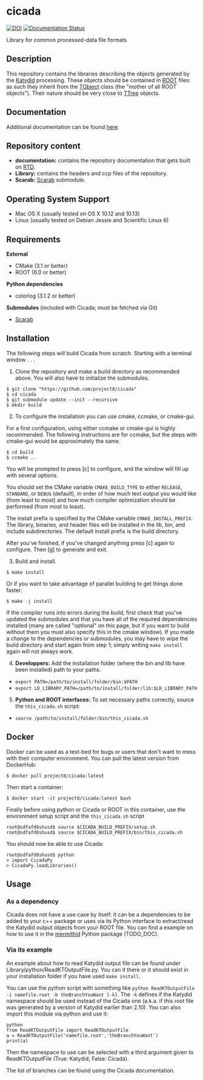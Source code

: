 # cicada

[![DOI](https://zenodo.org/badge/112377508.svg)](https://zenodo.org/badge/latestdoi/112377508)
[![Documentation Status](https://readthedocs.org/projects/p8-cicada/badge/?version=stable)](https://p8-cicada.readthedocs.io/en/stable/?badge=stable)

Library for common processed-data file formats

## Description

This repository contains the libraries describing the objects generated by the [Katydid](https://github/project8/katydid) processing.
These objects should be contained in [ROOT](https://root.cern.ch/root-files) files: as such they inherit from the [TObject](https://root.cern.ch/doc/master/classTObject.html) class (the "mother of all ROOT objects").
Their nature should be very close to [TTree](https://root.cern.ch/root-trees) objects. 

## Documentation

Additional documentation can be found [here](https://www.project8.org/cicada).

## Repository content

 - **documentation:** contains the repository documentation that gets built on [RTD](https://www.project8.org/cicada).
 - **Library:** contains the headers and ccp files of the repository.
 - **Scarab:** [Scarab](https://github/project8/scarab) submodule.

## Operating System Support

* Mac OS X (usually tested on OS X 10.12 and 10.13)
* Linux (usually tested on Debian Jessie and Scientific Linux 6)

## Requirements

**External**
- CMake (3.1 or better)
- ROOT (6.0 or better)

**Python dependencies**
- colorlog (3.1.2 or better)

**Submodules** (included with Cicada; must be fetched via Git)

- [Scarab](https://github.com/project8/scarab)

## Installation

The following steps will build Cicada from scratch.  Starting with a terminal window . . .

1. Clone the repository and make a build directory as recommended above. You will also have to initialize the submodules.
  ```
  $ git clone "https://github.com/project8/cicada"
  $ cd cicada
  $ git submodule update --init --recursive
  $ mkdir build
  ```

2. To configure the installation you can use cmake, ccmake, or cmake-gui.

  For a first configuration, using either ccmake or cmake-gui is highly recommended.  The following instructions are for ccmake, but the steps with cmake-gui would be approximately the same.
  ```
  $ cd build
  $ ccmake ..
  ```

  You will be prompted to press [c] to configure, and the window will fill up with several options. 

  You should set the CMake variable `CMAKE_BUILD_TYPE` to either `RELEASE`, `STANDARD`, or `DEBUG` (default), in order of how much text output you would like (from least to most) and how much compiler optimization should be performed (from most to least).

  The install prefix is specified by the CMake variable `CMAKE_INSTALL_PREFIX`.
  The library, binaries, and header files will be installed in the lib, bin, and include subdirectories. The default install prefix is the build directory.

  After you've finished, if you've changed anything press [c] again to configure.  Then [g] to generate and exit.

3. Build and install.

  ```
  $ make install
  ```

  Or if you want to take advantage of parallel building to get things done faster:
  ```
  $ make -j install
  ```

  If the compiler runs into errors during the build, first check that you've updated the submodules and that you have all of the required dependencies installed (many are called "optional" on this page, but if you want to build without them you must also specify this in the cmake window). If you made a change to the dependencies or submodules, you may have to wipe the build directory and start again from step 1; simply writing `make install` again will not always work. 

4. **Developpers:** Add the installation folder (where the bin and lib have been installed) path to your paths.
  - `export PATH=/path/to/install/folder/bin:$PATH`
  - `export LD_LIBRARY_PATH=/path/to/install/folder/lib:$LD_LIBRARY_PATH`

5. **Python and ROOT interfaces:** To set necessary paths correctly, source the `this_cicada.sh` script:
  - `source /path/to/install/folder/bin/this_cicada.sh`

## Docker

Docker can be used as a test-bed for bugs or users that don't want to mess with their computer environment.
You can pull the latest version from DockerHub:
```
$ docker pull project8/cicada:latest
```
Then start a container:
```
$ docker start -it project8/cicada:latest bash
```
Finally before using python or Cicada or ROOT in this container, use the environment setup script and the `this_cicada.sh` script
```
root@sdfafd8shusd$ source $CICADA_BUILD_PREFIX/setup.sh
root@sdfafd8shusd$ source $CICADA_BUILD_PREFIX/bin/this_cicada.sh
```

You should now be able to use Cicada:
```
root@sdfafd8shusd$ python
> import CicadaPy
> CicadaPy.loadLibraries()
```

## Usage

### As a dependency

Cicada does not have a use case by itself: it can be a dependencies to be added to your c++ package or uses via its Python interface to extract/read the Katydid output objects from your ROOT file.
You can find a example on how to use it in the [mermithid](https://github.com/project8/mermithid) Python package (TODO_DOC).

### Via its example

An example about how to read Katydid output file can be found under Library/python/ReadKTOutputFile.py.
You can it there or it should exist in your installation folder if you have used `make install`.

You can use the python script with something like `python ReadKTOutputFile -i namefile.root -b theBranchYouWant [-k]`.
The `-k` defines if the Katydid namespace should be used instead of the Cicada one (a.k.a. if this root file was generated by a version of Katydid earlier than 2.10).
You can also import this module via python and use it:
```
python
from ReadKTOutputFile import ReadKTOutputFile
a = ReadKTOutputFile('namefile.root','theBranchYouWant')
print(a)
```
Then the namespace to use can be selected with a third argument given to ReadKTOutputFile (True: Katydid; False: Cicada).

The list of branches can be found using the Cicada documentation.
